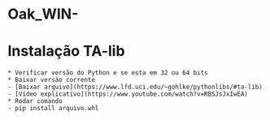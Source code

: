 # Oak_WIN-

# Instalação TA-lib    
    * Verificar versão do Python e se esta em 32 ou 64 bits
    * Baixar versão corrente
    - [Baixar arquivo](https://www.lfd.uci.edu/~gohlke/pythonlibs/#ta-lib)
    - [Vídeo explicativo](https://www.youtube.com/watch?v=RBSJsJxIwEA)
    * Rodar comando
    - pip install arquivo.whl